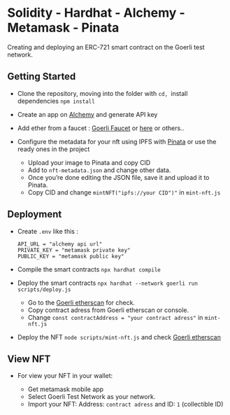 # Solidity - Hardhat - Alchemy - Metamask - Pinata 

Creating and deploying an ERC-721 smart contract on the Goerli test network.

## Getting Started

- Clone the repository, moving into the folder with `cd, `install dependencies `npm install`
- Create an app on [Alchemy](https://www.alchemy.com/) and generate API key
- Add ether from a faucet : [Goerli Faucet](https://goerlifaucet.com/) or [here](https://www.allthatnode.com/faucet/ethereum.dsrv) or others..
- Configure the metadata for your nft using IPFS with [Pinata](https://app.pinata.cloud/) or use the ready ones in the project

    - Upload your image to Pinata and copy CID
    - Add to `nft-metadata.json` and change other data.
    - Once you’re done editing the JSON file, save it and upload it to Pinata.
    - Copy CID and change `mintNFT("ipfs://your CID")"` in `mint-nft.js`  

## Deployment

- Create `.env` like this :

    ```
    API_URL = "alchemy api url"
    PRIVATE_KEY = "metamask private key"
    PUBLIC_KEY = "metamask public key"
    ```

- Compile the smart contracts `npx hardhat compile`
- Deploy the smart contracts `npx hardhat --network goerli run scripts/deploy.js`

    - Go to the [Goerli etherscan](https://goerli.etherscan.io/) for check.
    - Copy contract adress from Goerli etherscan or console.
    - Change `const contractAddress = "your contract adress"` in `mint-nft.js`

- Deploy the NFT `node scripts/mint-nft.js` and check [Goerli etherscan](https://goerli.etherscan.io/)

## View NFT

- For view your NFT in your wallet: 

    - Get metamask mobile app
    - Select Goerli Test Network as your network.
    - Import your NFT: Address: `contract adress` and ID: `1` (collectible ID)


<!-- ### Screenshots
